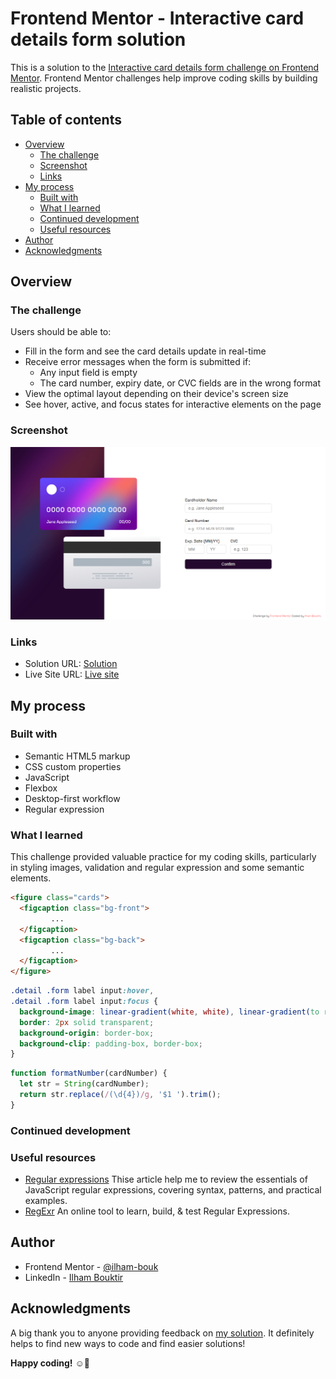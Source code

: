 # Frontend Mentor - Interactive card details form solution

This is a solution to the [Interactive card details form challenge on Frontend Mentor](https://www.frontendmentor.io/challenges/interactive-card-details-form-XpS8cKZDWw). Frontend Mentor challenges help improve coding skills by building realistic projects. 

## Table of contents

- [Overview](#overview)
  - [The challenge](#the-challenge)
  - [Screenshot](#screenshot)
  - [Links](#links)
- [My process](#my-process)
  - [Built with](#built-with)
  - [What I learned](#what-i-learned)
  - [Continued development](#continued-development)
  - [Useful resources](#useful-resources)
- [Author](#author)
- [Acknowledgments](#acknowledgments)

## Overview

### The challenge

Users should be able to:

- Fill in the form and see the card details update in real-time
- Receive error messages when the form is submitted if:
  - Any input field is empty
  - The card number, expiry date, or CVC fields are in the wrong format
- View the optimal layout depending on their device's screen size
- See hover, active, and focus states for interactive elements on the page

### Screenshot

![screenshot of the solution](./design/Screenshot.png)

### Links

- Solution URL: [Solution]()
- Live Site URL: [Live site](https://ilham-bouk.github.io/Interactive_card_details_form/)

## My process

### Built with

- Semantic HTML5 markup
- CSS custom properties
- JavaScript 
- Flexbox
- Desktop-first workflow
- Regular expression

### What I learned 
This challenge provided valuable practice for my coding skills, particularly in styling images, validation and regular expression and some semantic elements. 

```html
<figure class="cards">
  <figcaption class="bg-front">
         ... 
  </figcaption>
  <figcaption class="bg-back">
         ... 
  </figcaption>
</figure> 
```

``` css
.detail .form label input:hover,
.detail .form label input:focus {
  background-image: linear-gradient(white, white), linear-gradient(to right, var(--Linear-gradient));
  border: 2px solid transparent;
  background-origin: border-box;
  background-clip: padding-box, border-box;
} 
```

```js
function formatNumber(cardNumber) {
  let str = String(cardNumber);
  return str.replace(/(\d{4})/g, '$1 ').trim();
}
```


### Continued development


### Useful resources

 - [Regular expressions](https://developer.mozilla.org/en-US/docs/Web/JavaScript/Guide/Regular_expressions) Thise article help me to review the essentials of JavaScript regular expressions, covering syntax, patterns, and practical examples. 
 - [RegExr](https://regexr.com/) An online tool to learn, build, & test Regular Expressions.

## Author

- Frontend Mentor - [@ilham-bouk](https://www.frontendmentor.io/profile/ilham-bouk)
- LinkedIn - [Ilham Bouktir](https://www.linkedin.com/in/ilham-bouktir-0b266b31b)

## Acknowledgments

A big thank you to anyone providing feedback on [my solution](). It definitely helps to find new ways to code and find easier solutions!

**Happy coding!** ☺️🚀
